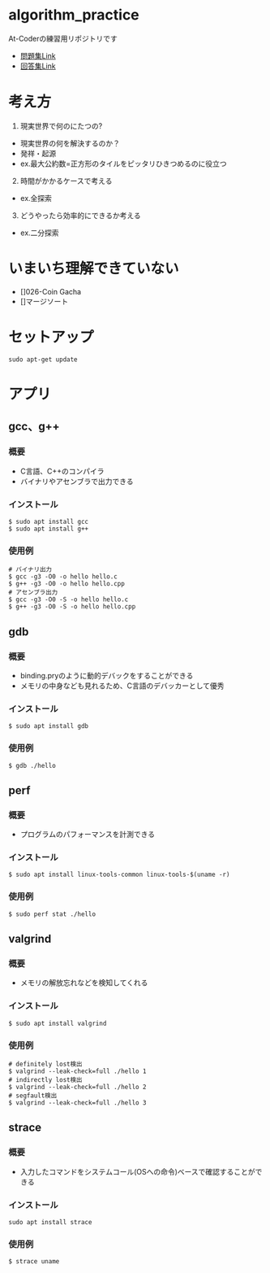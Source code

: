 # algorithm_practice
At-Coderの練習用リポジトリです
- [問題集Link](https://atcoder.jp/contests/math-and-algorithm)
- [回答集Link](https://github.com/E869120/math-algorithm-book/tree/main/codes/cpp)
# 考え方
1. 現実世界で何のにたつの?
  - 現実世界の何を解決するのか？
  - 発祥・起源
  - ex.最大公約数=正方形のタイルをピッタリひきつめるのに役立つ
2. 時間がかかるケースで考える
  - ex.全探索
3. どうやったら効率的にできるか考える
  - ex.二分探索

# いまいち理解できていない
- []026-Coin Gacha
- []マージソート
# セットアップ
```
sudo apt-get update
```
# アプリ
## gcc、g++
### 概要
- C言語、C++のコンパイラ
- バイナリやアセンブラで出力できる
### インストール
```
$ sudo apt install gcc
$ sudo apt install g++
```
### 使用例
```
# バイナリ出力
$ gcc -g3 -O0 -o hello hello.c
$ g++ -g3 -O0 -o hello hello.cpp
# アセンブラ出力
$ gcc -g3 -O0 -S -o hello hello.c
$ g++ -g3 -O0 -S -o hello hello.cpp
```
## gdb
### 概要
- binding.pryのように動的デバックをすることができる
- メモリの中身なども見れるため、C言語のデバッカーとして優秀
### インストール
```
$ sudo apt install gdb
```
### 使用例
```
$ gdb ./hello
```
## perf
### 概要
- プログラムのパフォーマンスを計測できる
### インストール
```
$ sudo apt install linux-tools-common linux-tools-$(uname -r)
```
### 使用例
```
$ sudo perf stat ./hello
```
## valgrind
### 概要
- メモリの解放忘れなどを検知してくれる
### インストール
```
$ sudo apt install valgrind
```
### 使用例
```
# definitely lost検出
$ valgrind --leak-check=full ./hello 1
# indirectly lost検出
$ valgrind --leak-check=full ./hello 2
# segfault検出
$ valgrind --leak-check=full ./hello 3
```
## strace
### 概要
- 入力したコマンドをシステムコール(OSへの命令)ベースで確認することができる
### インストール
```
sudo apt install strace
```  
### 使用例
```
$ strace uname
```